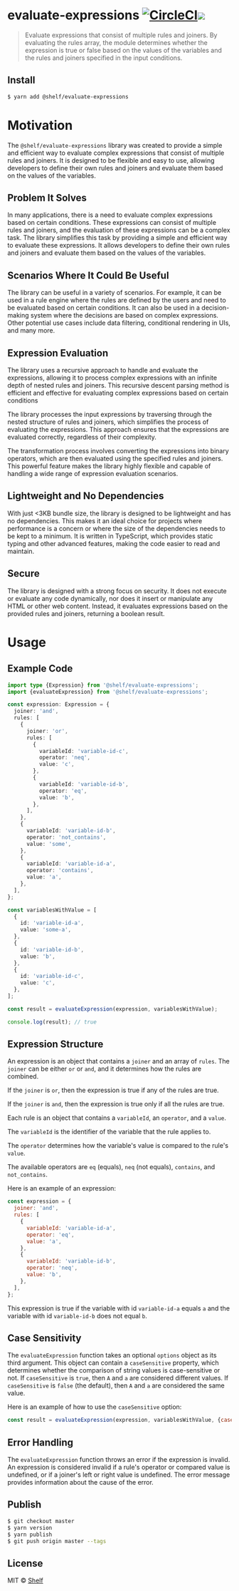 # evaluate-expressions [![CircleCI](https://dl.circleci.com/status-badge/img/gh/shelfio/evaluate-expressions/tree/master.svg?style=svg)](https://circleci.com/gh/shelfio/evaluate-expressions/tree/master)![](https://img.shields.io/badge/code_style-prettier-ff69b4.svg)

> Evaluate expressions that consist of multiple rules and joiners.
> By evaluating the rules array, the module determines whether the expression is true or false based on the values of the variables and the rules and joiners specified in the input conditions.

## Install

```sh
$ yarn add @shelf/evaluate-expressions
```

# Motivation

The `@shelf/evaluate-expressions` library was created to provide a simple and efficient way to evaluate complex expressions that consist of multiple rules and joiners.
It is designed to be flexible and easy to use, allowing developers to define their own rules and joiners and evaluate them based on the values of the variables.

## Problem It Solves

In many applications, there is a need to evaluate complex expressions based on certain conditions.
These expressions can consist of multiple rules and joiners, and the evaluation of these expressions can be a complex task.
The library simplifies this task by providing a simple and efficient way to evaluate these expressions.
It allows developers to define their own rules and joiners and evaluate them based on the values of the variables.

## Scenarios Where It Could Be Useful

The library can be useful in a variety of scenarios.
For example, it can be used in a rule engine where the rules are defined by the users and need to be evaluated based on certain conditions.
It can also be used in a decision-making system where the decisions are based on complex expressions.
Other potential use cases include data filtering, conditional rendering in UIs, and many more.

## Expression Evaluation

The library uses a recursive approach to handle and evaluate the expressions, allowing it to process complex expressions with an infinite depth of nested rules and joiners.
This recursive descent parsing method is efficient and effective for evaluating complex expressions based on certain conditions

The library processes the input expressions by traversing through the nested structure of rules and joiners, which simplifies the process of evaluating the expressions.
This approach ensures that the expressions are evaluated correctly, regardless of their complexity.

The transformation process involves converting the expressions into binary operators, which are then evaluated using the specified rules and joiners.
This powerful feature makes the library highly flexible and capable of handling a wide range of expression evaluation scenarios.

## Lightweight and No Dependencies

With just <3KB bundle size, the library is designed to be lightweight and has no dependencies.
This makes it an ideal choice for projects where performance is a concern or where the size of the dependencies needs to be kept to a minimum.
It is written in TypeScript, which provides static typing and other advanced features, making the code easier to read and maintain.

## Secure

The library is designed with a strong focus on security.
It does not execute or evaluate any code dynamically, nor does it insert or manipulate any HTML or other web content.
Instead, it evaluates expressions based on the provided rules and joiners, returning a boolean result.

# Usage

## Example Code

```ts
import type {Expression} from '@shelf/evaluate-expressions';
import {evaluateExpression} from '@shelf/evaluate-expressions';

const expression: Expression = {
  joiner: 'and',
  rules: [
    {
      joiner: 'or',
      rules: [
        {
          variableId: 'variable-id-c',
          operator: 'neq',
          value: 'c',
        },
        {
          variableId: 'variable-id-b',
          operator: 'eq',
          value: 'b',
        },
      ],
    },
    {
      variableId: 'variable-id-b',
      operator: 'not_contains',
      value: 'some',
    },
    {
      variableId: 'variable-id-a',
      operator: 'contains',
      value: 'a',
    },
  ],
};

const variablesWithValue = [
  {
    id: 'variable-id-a',
    value: 'some-a',
  },
  {
    id: 'variable-id-b',
    value: 'b',
  },
  {
    id: 'variable-id-c',
    value: 'c',
  },
];

const result = evaluateExpression(expression, variablesWithValue);

console.log(result); // true
```

## Expression Structure

An expression is an object that contains a `joiner` and an array of `rules`. The `joiner` can be either `or` or `and`, and it determines how the rules are combined.

If the `joiner` is `or`, then the expression is true if any of the rules are true.

If the `joiner` is `and`, then the expression is true only if all the rules are true.

Each rule is an object that contains a `variableId`, an `operator`, and a `value`.

The `variableId` is the identifier of the variable that the rule applies to.

The `operator` determines how the variable's value is compared to the rule's `value`.

The available operators are `eq` (equals), `neq` (not equals), `contains`, and `not_contains`.

Here is an example of an expression:

```js
const expression = {
  joiner: 'and',
  rules: [
    {
      variableId: 'variable-id-a',
      operator: 'eq',
      value: 'a',
    },
    {
      variableId: 'variable-id-b',
      operator: 'neq',
      value: 'b',
    },
  ],
};
```

This expression is true if the variable with id `variable-id-a` equals `a` and the variable with id `variable-id-b` does not equal `b`.

## Case Sensitivity

The `evaluateExpression` function takes an optional `options` object as its third argument.
This object can contain a `caseSensitive` property, which determines whether the comparison of string values is case-sensitive or not.
If `caseSensitive` is `true`, then `A` and `a` are considered different values.
If `caseSensitive` is `false` (the default), then `A` and `a` are considered the same value.

Here is an example of how to use the `caseSensitive` option:

```js
const result = evaluateExpression(expression, variablesWithValue, {caseSensitive: true});
```

## Error Handling

The `evaluateExpression` function throws an error if the expression is invalid.
An expression is considered invalid if a rule's operator or compared value is undefined, or if a joiner's left or right value is undefined.
The error message provides information about the cause of the error.

## Publish

```sh
$ git checkout master
$ yarn version
$ yarn publish
$ git push origin master --tags
```

## License

MIT © [Shelf](https://shelf.io)
